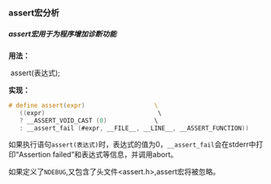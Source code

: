 ### assert宏分析

##### assert宏用于为程序增加诊断功能

__用法：__

​			assert(表达式);

__实现：__

``` c
# define assert(expr)                   \ 
   ((expr)                               \
   ? __ASSERT_VOID_CAST (0)             \                                            
   : __assert_fail (#expr, __FILE__, __LINE__, __ASSERT_FUNCTION)) 
```

​		如果执行语句`assert(表达式)`时，表达式的值为0，`__assert_fail`会在stderr中打印“Assertion failed”和表达式等信息，并调用abort。

​		如果定义了`NDEBUG`,又包含了头文件<assert.h>,assert宏将被忽略。